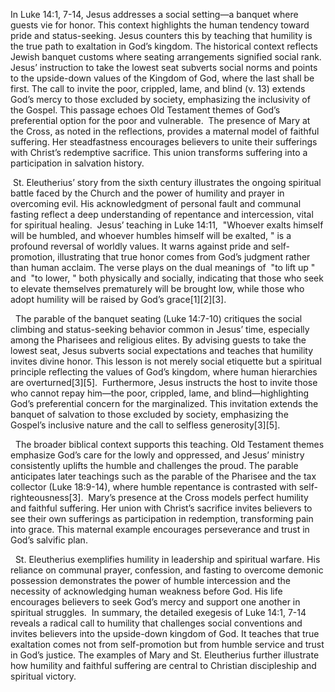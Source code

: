 In Luke 14:1, 7-14, Jesus addresses a social setting—a banquet where guests vie for honor. This context highlights the human tendency toward pride and status-seeking. Jesus counters this by teaching that humility is the true path to exaltation in God’s kingdom. The historical context reflects Jewish banquet customs where seating arrangements signified social rank. Jesus’ instruction to take the lowest seat subverts social norms and points to the upside-down values of the Kingdom of God, where the last shall be first. The call to invite the poor, crippled, lame, and blind (v. 13) extends God’s mercy to those excluded by society, emphasizing the inclusivity of the Gospel. This passage echoes Old Testament themes of God’s preferential option for the poor and vulnerable.  The presence of Mary at the Cross, as noted in the reflections, provides a maternal model of faithful suffering. Her steadfastness encourages believers to unite their sufferings with Christ’s redemptive sacrifice. This union transforms suffering into a participation in salvation history.

 St. Eleutherius’ story from the sixth century illustrates the ongoing spiritual battle faced by the Church and the power of humility and prayer in overcoming evil. His acknowledgment of personal fault and communal fasting reflect a deep understanding of repentance and intercession, vital for spiritual healing.  Jesus’ teaching in Luke 14:11,  "Whoever exalts himself will be humbled, and whoever humbles himself will be exalted, " is a profound reversal of worldly values. It warns against pride and self-promotion, illustrating that true honor comes from God’s judgment rather than human acclaim. The verse plays on the dual meanings of  "to lift up " and  "to lower, " both physically and socially, indicating that those who seek to elevate themselves prematurely will be brought low, while those who adopt humility will be raised by God’s grace[1][2][3].

  The parable of the banquet seating (Luke 14:7-10) critiques the social climbing and status-seeking behavior common in Jesus’ time, especially among the Pharisees and religious elites. By advising guests to take the lowest seat, Jesus subverts social expectations and teaches that humility invites divine honor. This lesson is not merely social etiquette but a spiritual principle reflecting the values of God’s kingdom, where human hierarchies are overturned[3][5].  Furthermore, Jesus instructs the host to invite those who cannot repay him—the poor, crippled, lame, and blind—highlighting God’s preferential concern for the marginalized. This invitation extends the banquet of salvation to those excluded by society, emphasizing the Gospel’s inclusive nature and the call to selfless generosity[3][5].

  The broader biblical context supports this teaching. Old Testament themes emphasize God’s care for the lowly and oppressed, and Jesus’ ministry consistently uplifts the humble and challenges the proud. The parable anticipates later teachings such as the parable of the Pharisee and the tax collector (Luke 18:9-14), where humble repentance is contrasted with self-righteousness[3].  Mary’s presence at the Cross models perfect humility and faithful suffering. Her union with Christ’s sacrifice invites believers to see their own sufferings as participation in redemption, transforming pain into grace. This maternal example encourages perseverance and trust in God’s salvific plan.

  St. Eleutherius exemplifies humility in leadership and spiritual warfare. His reliance on communal prayer, confession, and fasting to overcome demonic possession demonstrates the power of humble intercession and the necessity of acknowledging human weakness before God. His life encourages believers to seek God’s mercy and support one another in spiritual struggles.  In summary, the detailed exegesis of Luke 14:1, 7-14 reveals a radical call to humility that challenges social conventions and invites believers into the upside-down kingdom of God. It teaches that true exaltation comes not from self-promotion but from humble service and trust in God’s justice. The examples of Mary and St. Eleutherius further illustrate how humility and faithful suffering are central to Christian discipleship and spiritual victory.